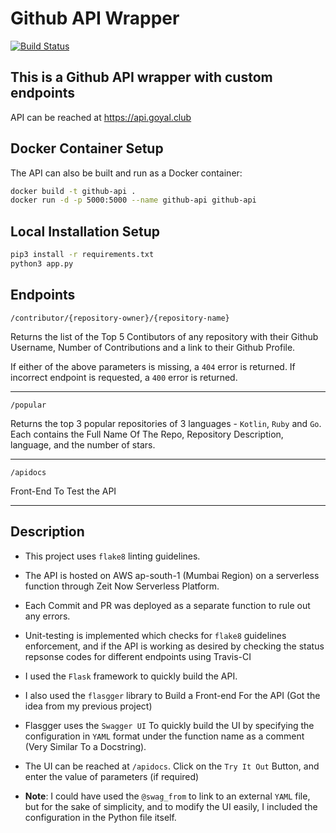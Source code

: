 # Github API Wrapper   
[![Build Status](https://travis-ci.com/ayush6624/github-api.svg?token=ZNZvRCTh5oMvBSaJxVvJ&branch=master)](https://travis-ci.com/ayush6624/github-api)   
## This is a Github API wrapper with custom endpoints

API can be reached at https://api.goyal.club

## Docker Container Setup
The API can also be built and run as a Docker container:
```bash
docker build -t github-api .
docker run -d -p 5000:5000 --name github-api github-api
```

## Local Installation Setup
```bash
pip3 install -r requirements.txt
python3 app.py
```
## Endpoints
`/contributor/{repository-owner}/{repository-name}`

Returns the list of the Top 5 Contibutors of any repository with their Github Username, Number of Contributions and a link to their Github Profile.

If either of the above parameters is missing, a `404` error is returned.
If incorrect endpoint is requested, a `400` error is returned.
___

`/popular`

Returns the top 3 popular repositories of 3 languages - `Kotlin`, `Ruby` and `Go`.   
Each contains the Full Name Of The Repo, Repository Description, language, and the number of stars.
___

`/apidocs`

Front-End To Test the API
___

## Description

- This project uses `flake8` linting guidelines.   
- The API is hosted on AWS ap-south-1 (Mumbai Region) on a serverless function through Zeit Now Serverless Platform.   
- Each Commit and PR was deployed as a separate function to rule out any errors.   
- Unit-testing is implemented which checks for `flake8` guidelines enforcement, and if the API is working as desired by checking the status repsonse codes for different endpoints using Travis-CI   

- I used the `Flask` framework to quickly build the API.   
- I also used the `flasgger` library to Build a Front-end For the API (Got the idea from my previous project)   
- Flasgger uses the `Swagger UI` To quickly build the UI by specifying the configuration in `YAML` format under the function name as a comment (Very Similar To a Docstring).   
- The UI can be reached at `/apidocs`. Click on the `Try It Out` Button, and enter the value of parameters (if required)    
- **Note**: I could have used the `@swag_from` to link to an external `YAML` file, but for the sake of simplicity, and to modify the UI easily, I included the configuration in the Python file itself.   